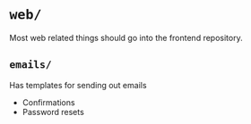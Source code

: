 # `web/`
Most web related things should go into the frontend repository.

## `emails/`
Has templates for sending out emails
- Confirmations
- Password resets
